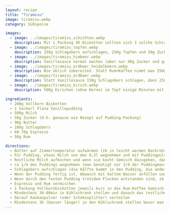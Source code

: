```yaml
---
layout: recipe
title: "Tiramisu"
image: tiramisu.webp
category: Süßspeise

images:
  - image: ../images/tiramisu_schichten.webp
    description: Mit 1 Packung VK Biskotten sollten sich 3 solche Schichten ausgehen (ganz oben ist -1 Biskotte aber die lässt man rechts weg
  - image: ../images/tiramisu_topfen.webp
    description: 250g Schlagobers aufschlagen, 250g Topfen und 50g Zucker dazu, 1 Packung Maroni mit Löffel zerkleinern und dazu. Diese Masse abwechselnd mit getränkten Biskotten schlichten. Ergebnis war leider nicht gut. Maroni passen nicht und Topfen ist sehr sauer. Evtl könnte es mehr Zucker retten
  - image: ../images/tiramisu_himbeer.webp
    description: Vanillesauce normal machen (aber nur 40g Zucker und ganzes Schlagobers rein, fest schlagen!), 300g TK-Himbeeren auftauen und pürieren, 50g Rum und 30g Agavendicksaft dazu, in Form abwechseln Biskotten, Himbeer, Vanille. Ergebnis war gut aber zuviel Rum (besser nur 25g nehmen), Himbeersauce zu wenig süß und zu flüssig (evtl 30g Zucker statt Agaven; evtl 100g weggeben und oben drauf damit weniger flüssig). Am nächsten Tag war es aber perfekt, kein Rumgeschmack und nicht mehr flüssig
  - image: ../images/tiramisu_erdbeer_heidelbeere.webp
    description: Wie üblich zubereiten. Statt Rum+Kaffee nimmt man 250g Erdbeeren (auch TK möglich) und püriert sie. Auf das Schlagobers gibt man statt Kaokao zb Heidelbeeren oder weitere Erdbeeren
  - image: ../images/tiramisu_erdbeer.webp
    description: Statt Vanillesauce 150g Schlagobers schlagen, dann 250g Topfen dazugeben und vermischen, dann 80g Joghurt und ca 40g Staubzucker dazugeben und cremig mixen. 300g TK-Erdbeeren pürieren. Biskotten in Erdbeerpüree tunken und abwechselnd mit Creme schickten (unten Creme, oben Creme). Ganz oben halbierte Erdbeeren verteilen. Fazit sehr gut muss aber >1h stehen damit es sich ansaugt
  - image: ../images/tiramisu_kirsch.webp
    description: 500g Kirschen (ohne Kerne) im Topf einige Minuten mit Stufe 6 aufkochen bis Wasser austritt und es leicht aufkocht. Dann zerstampfen und in Sieb auf Suppenteller geben. Die Flüssigkeit wird zum Tunken der Biskotten genommen, die Kirschmasse kommt zurück in den Topf um sie später zu schlichten. Außerdem nur 50g Butter, nur 1/2 vom Pudding für Tiramisu genommen, dafür 250g Schlagobers. Ergebnis war ausgezeichnet! Evtl einen Schuss Rum rein oder etwas Zitrone dazu bzw Sauerkirschen nehmen und etwas Zucker in aufgekochte Kirschen geben (es hat etwas Säure gefehlt). Die Pudding Schlagobers Mischung ist für Beeren-Tiramisu vmtl allgemein besser; Auch bei anderen wie Erdbeer probieren!

ingredients:
  - 200g Vollkorn Biskotten
  - 1 Sackerl Flana Vanillepudding
  - 500g Milch
  - 50g Zucker (d.h. genauso wie Rezept auf Pudding-Packung)
  - 90g Butter
  - 180g Schlagobers
  - 60-70g Espresso
  - 50g Rum

directions:
  - Butter auf Zimmertemperatur aufwärmen (zb in leicht warmen Backrohr)
  - Für Pudding, etwas Milch von den 0,5l wegnehmen und mit Puddingpulver und 50g Zucker vermischen
  - Restliche Milch aufkochen und wenn sie kocht Gemisch dazugeben, dann ca 1min kochen lassen während man umrührt und Pudding auskühlen lassen
  - ca 1/4 des Puddings wegnehmen (man benötigt nur 3/4 der Puddingmasse für das Tiramisu)
  - Schlagobers aufschlagen (die Hälfte kommt in den Pudding, die andere Hälfte oben aufs Tiramisu)
  - Wenn der Pudding fertig ist, Abwasch mit kaltem Wasser anfüllen und Topf reinstellen damit der Pudding schneller auskühlt. Kurz danach die zimmerwarme Butter einrühren und danach das Halbe Schlagobers einrühren (alles sollte ca dieselbe Temperatur haben damit die Butter nicht ausflockt, aber der Pudding sollte noch nicht fest werden)
  - Wenn durch den festen Pudding trotzdem Flocken entstanden sind, zb in der Abwasch heißes Wasser einlassen, Topf reinstellen und umrühren bis es eine cremige Konsistenz ist [(Quelle)](https://www.chefkoch.de/forum/2,10,18142/Buttercreme-flockt.html)
  - Espresso und Rum vermischen
  - 1 Packung Vollkornbiskotten jeweils kurz in das Rum-Kaffee Gemisch tunken und in eine Form schlichten. Ganz unten Biskotten, darauf Puddinggemisch, 2-3x wiederholen.
  - Mindestens 30-60min in Kühlschrank stellen und danach das restliche Schlagobers (90g) oben auf dem Tiramisu verteilen (macht man es sofort vermischt es sich mit der Puddingcreme)
  - Darauf Kaokaopulver (oder Schokosplitter) verteilen
  - Mindestens 3h (besser länger) in den Kühlschrank stellen bevor man es isst
---
```

